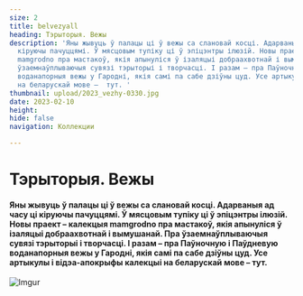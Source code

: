 ```yaml
---
size: 2
title: belvezyall
heading: Тэрыторыя. Вежы
description: 'Яны жывуць ў палацы ці ў вежы са слановай косці. Адарваныя ад часу  ці
  кіруючы пачуццямі. Ў мясцовым тупіку ці ў эпіцэнтры ілюзій. Новы праект – калекцыя
  mamgrodno пра мастакоў, якія апынуліся ў ізаляцыі добраахвотнай і вымушанай. Пра
  ўзаемнаўплываючыя сувязі тэрыторыі і творчасці. І разам – пра Паўночную і Паўдневую
  воданапорныя вежы у Гародні, якія самі па сабе дзіўны цуд. Усе артыкулы і відэа-апокрыфы  калекцыі
  на беларускай мове –  тут. '
thumbnail: upload/2023_vezhy-0330.jpg
date: 2023-02-10
height: 
hide: false
navigation: Коллекции

---
```

# **Тэрыторыя. Вежы**

#### Яны жывуць ў палацы ці ў вежы са слановай косці. Адарваныя ад часу  ці кіруючы пачуццямі. Ў мясцовым тупіку ці ў эпіцэнтры ілюзій. Новы праект – калекцыя mamgrodno пра мастакоў, якія апынуліся ў ізаляцыі добраахвотнай і вымушанай. Пра ўзаемнаўплываючыя сувязі тэрыторыі і творчасці. І разам – пра Паўночную і Паўдневую воданапорныя вежы у Гародні, якія самі па сабе дзіўны цуд. Усе артыкулы і відэа-апокрыфы  калекцыі на беларускай мове –  тут.

![Imgur](https://i.imgur.com/7midNQR.jpg)